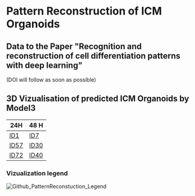 # Pattern Reconstruction of ICM Organoids


## Data to the Paper "Recognition and reconstruction of cell differentiation patterns with deep learning" 

(DOI will follow as soon as possible)

## 3D Vizualisation of predicted ICM Organoids by Model3 


| 24H                        | 48 H                        |
| -------------------------- | --------------------------- |
| [ID1]([./Organoid_1.html)  | [ID7](./Organoid_7.html)    |
| [ID57](./Organoid_57.html) | [ID30](./Organoid_30.html)  |
| [ID72](./Organoid_1.html)  | [ID40](./Organoid_40.html)  |


### Vizualization legend 

![Github_PatternReconstuction_Legend](https://github.com/rodirk/patternReconstruction/assets/95764517/0e91550e-2631-4602-a04d-b8fad32961da)

